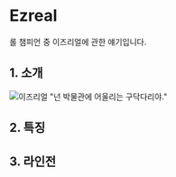 # Ezreal
롤 챔피언 중 이즈리얼에 관한 얘기입니다.


## 1. 소개  

![이즈리얼](https://image-proxy.namuwikiusercontent.com/r/http%3A%2F%2Fddragon.leagueoflegends.com%2Fcdn%2Fimg%2Fchampion%2Fsplash%2FEzreal_0.jpg)
"넌 박물관에 어울리는 구닥다리야."  


## 2. 특징

## 3. 라인전
